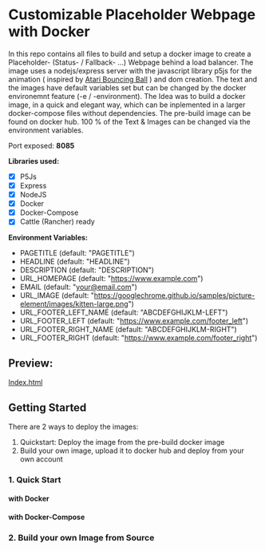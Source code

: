 # Customizable Placeholder Webpage with Docker

In this repo contains all files to build and setup a docker image to create a Placeholder- (Status- / Fallback- ...) Webpage behind a load balancer. The image uses a nodejs/express server with the javascript library p5js for the animation ( inspired by [Atari Bouncing Ball](https://www.youtube.com/watch?v=BvSP2JUDk80) ) and dom creation. The text and the images have default variables set but can be changed by the docker environemnt feature (-e / -environment). The Idea was to build a docker image, in a quick and elegant way, which can be inplemented in a larger docker-compose files without dependencies. The pre-build image can be found on docker hub. 100 % of the Text & Images can be changed via the environment variables.

Port exposed: **8085**

**Libraries used:**
- [x] P5Js
- [x] Express
- [x] NodeJS
- [x] Docker 
- [x] Docker-Compose
- [x] Cattle (Rancher) ready

**Environment Variables:**
- PAGETITLE (default: "PAGETITLE")
- HEADLINE (default: "HEADLINE")
- DESCRIPTION (default: "DESCRIPTION")
- URL_HOMEPAGE (default: "https://www.example.com")
- EMAIL (default: "your@email.com")
- URL_IMAGE (default: "https://googlechrome.github.io/samples/picture-element/images/kitten-large.png")
- URL_FOOTER_LEFT_NAME (default: "ABCDEFGHIJKLM-LEFT")
- URL_FOOTER_LEFT (default: "https://www.example.com/footer_left")
- URL_FOOTER_RIGHT_NAME (default: "ABCDEFGHIJKLM-RIGHT")
- URL_FOOTER_RIGHT (default: "https://www.example.com/footer_right")


## Preview: 
[Index.html](http://htmlpreview.github.io/?https://github.com/a6b8/customizable-placeholder-webpage-docker/blob/master/public/index.html)


## Getting Started
There are 2 ways to deploy the images:

1. Quickstart: Deploy the image from the pre-build docker image
2. Build your own image, upload it to docker hub and deploy from your own account


### 1. Quick Start
#### with Docker
#### with Docker-Compose

### 2. Build your own Image from Source
